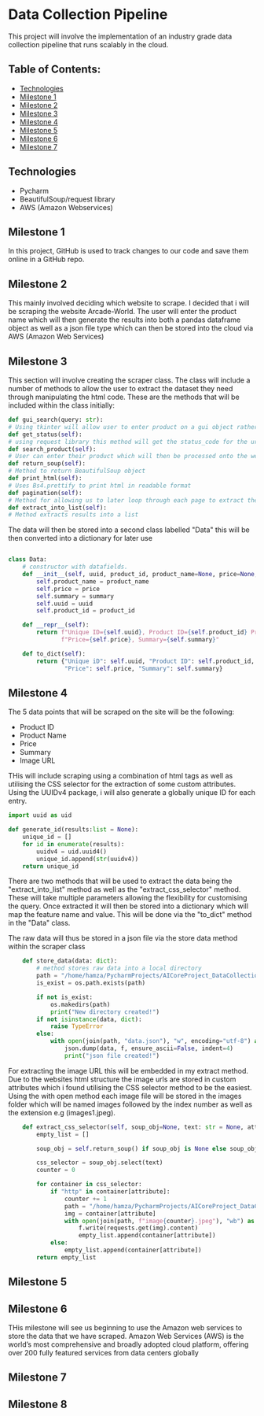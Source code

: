 # Data Collection Pipeline

This project will involve the implementation of an industry grade data collection pipeline that runs scalably in the cloud.

## Table of Contents:
* [Technologies](#technologies)
* [Milestone 1](#milestone-1)
* [Milestone 2](#milestone-2)
* [Milestone 3](#milestone-3)
* [Milestone 4](#milestone-4)
* [Milestone 5](#milestone-5)
* [Milestone 6](#milestone-6)
* [Milestone 7](#milestone-7)

## Technologies
* Pycharm 
* BeautifulSoup/request library
* AWS (Amazon Webservices)

## Milestone 1
In this project, GitHub is used to track changes to our code and save them online in a GitHub repo.

## Milestone 2
This mainly involved deciding which website to scrape. I decided that i will be scraping the website Arcade-World. The user will enter the product name which will then 
generate the results into both a pandas dataframe object as well as a json file type which can then be stored into the cloud via AWS (Amazon Web Services)

## Milestone 3
This section will involve creating the scraper class. The class will include a number of methods to allow the user to extract the dataset they need through manipulating
the html code. These are the methods that will be included within the class initially:
```python
def gui_search(query: str):
# Using tkinter will allow user to enter product on a gui object rather then the terminal
def get_status(self):
# using request library this method will get the status_code for the url
def search_product(self):
# User can enter their product which will then be processed onto the website
def return_soup(self):
# Method to return BeautifulSoup object
def print_html(self):
# Uses Bs4.prettify to print html in readable format
def pagination(self):
# Method for allowing us to later loop through each page to extract the data
def extract_into_list(self):
# Method extracts results into a list

```
The data will then be stored into a second class labelled "Data" this will be then converted into a dictionary for later use
```python

class Data:
    # constructor with datafields.
    def __init__(self, uuid, product_id, product_name=None, price=None, summary=None):
        self.product_name = product_name
        self.price = price
        self.summary = summary
        self.uuid = uuid
        self.product_id = product_id

    def __repr__(self):
        return f"Unique ID={self.uuid}, Product ID={self.product_id} Product={self.product_name}, " \
               f"Price={self.price}, Summary={self.summary}"

    def to_dict(self):
        return {"Unique iD": self.uuid, "Product ID": self.product_id, "Product": self.product_name,
                "Price": self.price, "Summary": self.summary}
```
## Milestone 4
The 5 data points that will be scraped on the site will be the following:
- Product ID
- Product Name
- Price
- Summary
- Image URL 

THis will include scraping using a combination of html tags as well as utilising the CSS selector for the extraction of some custom attributes. Using the UUIDv4 package, i will also generate a globally unique ID for each entry.

```python
import uuid as uid

def generate_id(results:list = None):
    unique_id = []
    for id in enumerate(results):
        uuidv4 = uid.uuid4()
        unique_id.append(str(uuidv4))
    return unique_id
```
There are two methods that will be used to extract the data being the "extract_into_list" method as well as the "extract_css_selector" method. These will take multiple parameters allowing the flexibility for customising the query. Once extracted it will then be stored into a dictionary which will map the feature name and value. This will be done via the "to_dict" method in the "Data" class.

The raw data will thus be stored in a json file via the store data method within the scraper class

```python
    def store_data(data: dict):
        # method stores raw data into a local directory
        path = "/home/hamza/PycharmProjects/AICoreProject_DataCollection/raw_data"
        is_exist = os.path.exists(path)

        if not is_exist:
            os.makedirs(path)
            print("New directory created!")
        if not isinstance(data, dict):
            raise TypeError
        else:
            with open(join(path, "data.json"), "w", encoding="utf-8") as f:
                json.dump(data, f, ensure_ascii=False, indent=4)
                print("json file created!")

```
For extracting the image URL this will be embedded in my extract method. Due to the websites html structure the image urls are stored in custom attributes which i found utilising the CSS selector method to be the easiest. Using the with open method each image file will be stored in the images folder which will be named images followed by the index number as well as the extension e.g (images1.jpeg). 

```python
    def extract_css_selector(self, soup_obj=None, text: str = None, attribute=None):
        empty_list = []

        soup_obj = self.return_soup() if soup_obj is None else soup_obj

        css_selector = soup_obj.select(text)
        counter = 0

        for container in css_selector:
            if "http" in container[attribute]:
                counter += 1
                path = "/home/hamza/PycharmProjects/AICoreProject_DataCollection/images"
                img = container[attribute]
                with open(join(path, f"image{counter}.jpeg"), "wb") as f:
                    f.write(requests.get(img).content)
                    empty_list.append(container[attribute])
            else:
                empty_list.append(container[attribute])
        return empty_list
``````
## Milestone 5

## Milestone 6
THis milestone will see us beginning to use the Amazon web services to store the data that we have scraped. Amazon Web Services (AWS) is the world’s most comprehensive and broadly adopted cloud platform, offering over 200 fully featured services from data centers globally

## Milestone 7

## Milestone 8
